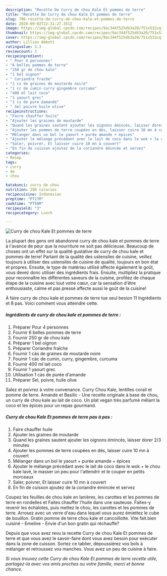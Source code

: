 ```yaml
---
description: "Recette De Curry de chou Kale Et pommes de terre"
title: "Recette De Curry de chou Kale Et pommes de terre"
slug: 706-recette-de-curry-de-chou-kale-et-pommes-de-terre
date: 2020-09-02T22:31:27.351Z
image: https://img-global.cpcdn.com/recipes/9ac344f525db3a20/751x532cq70/curry-de-chou-kale-et-pommes-de-terre-photo-principale-de-la-recette.jpg
thumbnail: https://img-global.cpcdn.com/recipes/9ac344f525db3a20/751x532cq70/curry-de-chou-kale-et-pommes-de-terre-photo-principale-de-la-recette.jpg
cover: https://img-global.cpcdn.com/recipes/9ac344f525db3a20/751x532cq70/curry-de-chou-kale-et-pommes-de-terre-photo-principale-de-la-recette.jpg
author: Lillian Abbott
ratingvalue: 3.3
reviewcount: 3
recipeingredient:
- " Pour 4 personnes"
- "6 belles pommes de terre"
- "250 gr de chou kale"
- "1 bel oignon"
- " Coriandre frache"
- "1 cs de graines de moutarde noire"
- "1 cc de cumin curry gingembre curcuma"
- "400 ml lait coco"
- "1 yaourt grec"
- "1 cs de pure damande"
- " Sel poivre huile olive"
recipeinstructions:
- "Faire chauffer huile"
- "Ajouter les graines de moutarde"
- "Quand les graines sautent ajouter les oignons émincés, laisser dorer 2/3 minutes"
- "Ajouter les pommes de terre coupées en dés, laisser cuire 10 mn à couvert"
- "Mélanger dans un bol le yaourt + purée amande + épices"
- "Ajouter le mélange précédant avec le lait de coco dans le wok + le chou kale lavé, le masser un peu pour l&#39;attendrir et le couper en petits morceaux"
- "Saler, poivrer, Et laisser cuire 10 mn à couvert"
- "En fin de cuisson ajoutez de la coriandre émincée et servez"
categories:
- Resep
tags:
- curry
- de
- chou

katakunci: curry de chou 
nutrition: 298 calories
recipecuisine: Indonesian
preptime: "PT17M"
cooktime: "PT50M"
recipeyield: "3"
recipecategory: Lunch

---
```



![Curry de chou Kale Et pommes de terre](https://img-global.cpcdn.com/recipes/9ac344f525db3a20/751x532cq70/curry-de-chou-kale-et-pommes-de-terre-photo-principale-de-la-recette.jpg)

La plupart des gens ont abandonné curry de chou kale et pommes de terre à l'avance de peur que la nourriture ne soit pas délicieuse. Beaucoup de choses ont un effet sur la qualité gustative de curry de chou kale et pommes de terre! Partant de la qualité des ustensiles de cuisine, veillez toujours à utiliser des ustensiles de cuisine de qualité, toujours en bon état et propres. Ensuite, le type de matériau utilisé affecte également le goût, vous devez donc utiliser des ingrédients frais. Ensuite, multipliez la pratique pour reconnaître les différentes saveurs de la cuisine, profitez de chaque étape de la cuisine avec tout votre cœur, car la sensation d'être enthousiaste, calme et pas pressé affecte aussi le goût de la cuisine!

<!--inarticleads1-->

À faire curry de chou kale et pommes de terre tue seul besion 11 Ingrédients et 8 pas. Voici comment vous atteindre cette.

##### Ingrédients de curry de chou kale et pommes de terre :

1. Préparer  Pour 4 personnes
1. Fournir 6 belles pommes de terre
1. Fournir 250 gr de chou kale
1. Préparer 1 bel oignon
1. Préparer  Coriandre fraîche
1. Fournir 1 càs de graines de moutarde noire
1. Fournir 1 càc de cumin, curry, gingembre, curcuma
1. Fournir 400 ml lait coco
1. Fournir 1 yaourt grec
1. Utilisation 1 càs de purée d&#39;amande
1. Préparer  Sel, poivre, huile olive


Salez et poivrez à votre convenance. Curry Chou Kale, lentilles corail et pomme de terre. Amande et Basilic - Une recette originale à base de chou, un curry de chou kale au lait de coco. Un plat vegan très parfumé mêlant la coco et les épices pour un repas gourmand. 

<!--inarticleads2-->

##### Curry de chou Kale Et pommes de terre pas à pas :

1. Faire chauffer huile
1. Ajouter les graines de moutarde
1. Quand les graines sautent ajouter les oignons émincés, laisser dorer 2/3 minutes
1. Ajouter les pommes de terre coupées en dés, laisser cuire 10 mn à couvert
1. Mélanger dans un bol le yaourt + purée amande + épices
1. Ajouter le mélange précédant avec le lait de coco dans le wok + le chou kale lavé, le masser un peu pour l&#39;attendrir et le couper en petits morceaux
1. Saler, poivrer, Et laisser cuire 10 mn à couvert
1. En fin de cuisson ajoutez de la coriandre émincée et servez


Coupez les feuilles de chou kale en lanières, les carottes et les pommes de terre en rondelles et Faites chauffer l&#39;huile dans une sauteuse. Faites-y revenir les échalotes, puis mettez le chou, les carottes et les pommes de terre. Arrosez avec un verre d&#39;eau dans lequel vous aurez émiettez le cube de bouillon. Gratin pomme de terre chou kale et cancoillotte. Vite fait.bien cuisiné - Emeline - Envie d&#39;un bon gratin qui réchauffe? 

<!--inarticleads1-->

<p>
Depuis que vous avez revu la recette Curry de chou Kale Et pommes de terre et que vous avez le savoir-faire dont vous avez besoin pour exécuter dans la zone de cuisson. Sortez ce tablier, dépoussiérez vos bols à mélanger et retroussez vos manches. Vous avez un peu de cuisine à faire.
</p>

<p>
<i>Si vous trouvez cette Curry de chou Kale Et pommes de terre recette utile, partagez-la avec vos amis proches ou votre famille, merci et bonne chance.</i>
</p>
